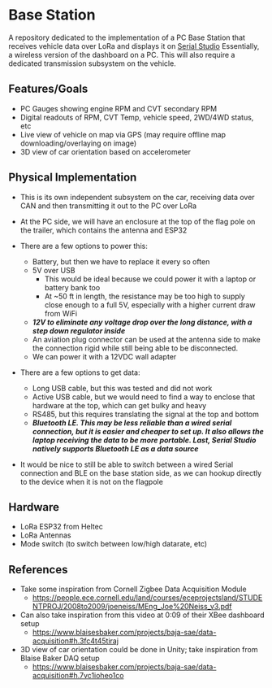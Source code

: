 # Base Station

A repository dedicated to the implementation of a PC Base Station that receives vehicle data over LoRa and displays it on [Serial Studio](https://serial-studio.github.io/)
Essentially, a wireless version of the dashboard on a PC. This will also require a dedicated transmission subsystem on the vehicle.


## Features/Goals

* PC Gauges showing engine RPM and CVT secondary RPM
* Digital readouts of RPM, CVT Temp, vehicle speed, 2WD/4WD status, etc
* Live view of vehicle on map via GPS (may require offline map downloading/overlaying on image)
* 3D view of car orientation based on accelerometer

## Physical Implementation

 * This is its own independent subsystem on the car, receiving data over CAN and then transmitting it out to the PC over LoRa

 * At the PC side, we will have an enclosure at the top of the flag pole on the trailer, which contains the antenna and ESP32

 * There are a few options to power this:
    * Battery, but then we have to replace it every so often
    * 5V over USB
        * This would be ideal because we could power it with a laptop or battery bank too
        * At ~50 ft in length, the resistance may be too high to supply close enough to a full 5V, especially with a higher current draw from WiFi
    * <b><i>12V to eliminate any voltage drop over the long distance, with a step down regulator inside</i></b>
     * An aviation plug connector can be used at the antenna side to make the connection rigid while still being able to be disconnected.
     * We can power it with a 12VDC wall adapter

     
 * There are a few options to get data:
     * Long USB cable, but this was tested and did not work
     * Active USB cable, but we would need to find a way to enclose that hardware at the top, which can get bulky and heavy
     * RS485, but this requires translating the signal at the top and bottom
     * <b><i>Bluetooth LE. This may be less reliable than a wired serial connection, but it is easier and cheaper to set up. It also allows the laptop receiving the data to be more portable. Last, Serial Studio natively supports Bluetooth LE as a data source</i></b>

* It would be nice to still be able to switch between a wired Serial connection and BLE on the base station side, as we can hookup directly to the device when it is not on the flagpole

## Hardware

* LoRa ESP32 from Heltec
* LoRa Antennas
* Mode switch (to switch between low/high datarate, etc)
 
 ## References
 * Take some inspiration from Cornell Zigbee Data Acquisition Module
   * https://people.ece.cornell.edu/land/courses/eceprojectsland/STUDENTPROJ/2008to2009/joeneiss/MEng_Joe%20Neiss_v3.pdf
 * Can also take inspiration from this video at 0:09 of their XBee dashboard setup
    * https://www.blaisesbaker.com/projects/baja-sae/data-acquisition#h.3fc4t45tiraj
 * 3D view of car orientation could be done in Unity; take inspiration from Blaise Baker DAQ setup
     * https://www.blaisesbaker.com/projects/baja-sae/data-acquisition#h.7vc1ioheo1co
